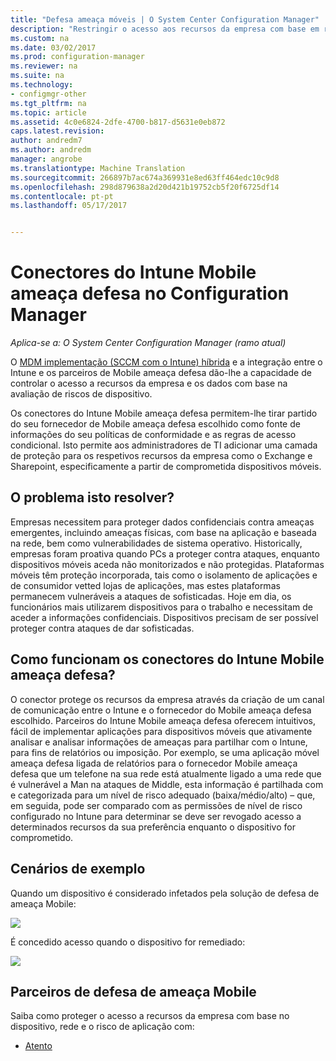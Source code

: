 ```yaml
---
title: "Defesa ameaça móveis | O System Center Configuration Manager"
description: "Restringir o acesso aos recursos da empresa com base em risco de dispositivo, rede e de aplicações utilizando o Configuration Manager e do Intune Mobile ameaça defesa parceiros"
ms.custom: na
ms.date: 03/02/2017
ms.prod: configuration-manager
ms.reviewer: na
ms.suite: na
ms.technology:
- configmgr-other
ms.tgt_pltfrm: na
ms.topic: article
ms.assetid: 4c0e6824-2dfe-4700-b817-d5631e0eb872
caps.latest.revision: 
author: andredm7
ms.author: andredm
manager: angrobe
ms.translationtype: Machine Translation
ms.sourcegitcommit: 266897b7ac674a369931e8ed63ff464edc10c9d8
ms.openlocfilehash: 298d879638a2d20d421b19752cb5f20f6725df14
ms.contentlocale: pt-pt
ms.lasthandoff: 05/17/2017


---
```

# <a name="intune-mobile-threat-defense-connectors-in-configuration-manager"></a>Conectores do Intune Mobile ameaça defesa no Configuration Manager

*Aplica-se a: O System Center Configuration Manager (ramo atual)*

O [MDM implementação (SCCM com o Intune) híbrida](https://docs.microsoft.com/en-us/sccm/mdm/understand/choose-between-standalone-intune-and-hybrid-mobile-device-management) e a integração entre o Intune e os parceiros de Mobile ameaça defesa dão-lhe a capacidade de controlar o acesso a recursos da empresa e os dados com base na avaliação de riscos de dispositivo.

Os conectores do Intune Mobile ameaça defesa permitem-lhe tirar partido do seu fornecedor de Mobile ameaça defesa escolhido como fonte de informações do seu políticas de conformidade e as regras de acesso condicional. Isto permite aos administradores de TI adicionar uma camada de proteção para os respetivos recursos da empresa como o Exchange e Sharepoint, especificamente a partir de comprometida dispositivos móveis.

## <a name="what-problem-does-this-solve"></a>O problema isto resolver?

Empresas necessitem para proteger dados confidenciais contra ameaças emergentes, incluindo ameaças físicas, com base na aplicação e baseada na rede, bem como vulnerabilidades de sistema operativo.
Historically, empresas foram proativa quando PCs a proteger contra ataques, enquanto dispositivos móveis aceda não monitorizados e não protegidas. Plataformas móveis têm proteção incorporada, tais como o isolamento de aplicações e de consumidor vetted lojas de aplicações, mas estes plataformas permanecem vulneráveis a ataques de sofisticadas. Hoje em dia, os funcionários mais utilizarem dispositivos para o trabalho e necessitam de aceder a informações confidenciais. Dispositivos precisam de ser possível proteger contra ataques de dar sofisticadas.

## <a name="how-the-intune-mobile-threat-defense-connectors-work"></a>Como funcionam os conectores do Intune Mobile ameaça defesa?

O conector protege os recursos da empresa através da criação de um canal de comunicação entre o Intune e o fornecedor do Mobile ameaça defesa escolhido. Parceiros do Intune Mobile ameaça defesa oferecem intuitivos, fácil de implementar aplicações para dispositivos móveis que ativamente analisar e analisar informações de ameaças para partilhar com o Intune, para fins de relatórios ou imposição. Por exemplo, se uma aplicação móvel ameaça defesa ligada de relatórios para o fornecedor Mobile ameaça defesa que um telefone na sua rede está atualmente ligado a uma rede que é vulnerável a Man na ataques de Middle, esta informação é partilhada com e categorizada para um nível de risco adequado (baixa/médio/alto) – que, em seguida, pode ser comparado com as permissões de nível de risco configurado no Intune para determinar se deve ser revogado acesso a determinados recursos da sua preferência enquanto o dispositivo for comprometido.

## <a name="sample-scenarios"></a>Cenários de exemplo

Quando um dispositivo é considerado infetados pela solução de defesa de ameaça Mobile:

![](http://i.imgur.com/Li1WUOU.png)

É concedido acesso quando o dispositivo for remediado:

![](http://i.imgur.com/VCIwpdz.png)

## <a name="mobile-threat-defense-partners"></a>Parceiros de defesa de ameaça Mobile

Saiba como proteger o acesso a recursos da empresa com base no dispositivo, rede e o risco de aplicação com:

- [Atento](https://docs.microsoft.com/sccm/protect/deploy-use/lookout-mobile-threat-defense-in-configuration-manager)
